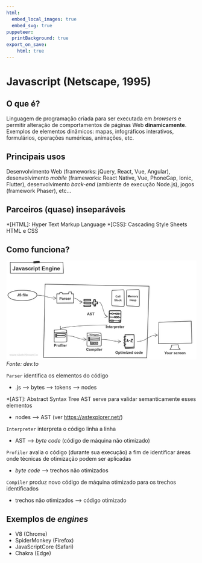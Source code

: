 ```yaml
---
html:
  embed_local_images: true
  embed_svg: true
puppeteer: 
  printBackground: true
export_on_save:
    html: true
---
```


# Javascript (Netscape, 1995)

## O que é?  
Linguagem de programação criada para ser executada em _browsers_ e permitir alteração de comportamentos de páginas Web **dinamicamente**. Exemplos de elementos dinâmicos: mapas, infográficos interativos, formulários, operações numéricas, animações, etc.

## Principais usos
Desenvolvimento Web (frameworks: jQuery, React, Vue, Angular), desenvolvimento _mobile_ (frameworks: React Native, Vue, PhoneGap, Ionic, Flutter), desenvolvimento _back-end_ (ambiente de execução Node.js), jogos (framework Phaser), etc...

## Parceiros (quase) inseparáveis  
*[HTML]: Hyper Text Markup Language
*[CSS]: Cascading Style Sheets 
HTML e CSS

## Como funciona?

![](/assets/figs/intro01.jpeg)
_Fonte: dev.to_

`Parser` identifica os elementos do código
* .js --> bytes --> tokens --> nodes 

*[AST]: Abstract Syntax Tree
AST serve para validar semanticamente esses elementos
* nodes --> AST
(ver https://astexplorer.net/)

`Interpreter` interpreta o código linha a linha
* AST --> _byte code_ (código de máquina não otimizado)

`Profiler` avalia o código (durante sua execução) a fim de identificar áreas onde técnicas de otimização podem ser aplicadas
* _byte code_  --> trechos não otimizados

`Compiler` produz novo código de máquina otimizado para os trechos identificados
* trechos não otimizados --> código otimizado

## Exemplos de _engines_

- V8 (Chrome)
- SpiderMonkey (Firefox)
- JavaScriptCore (Safari)
- Chakra (Edge)

